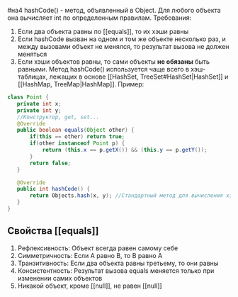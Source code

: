 #на4
hashCode() - метод, объявленный в Object. Для любого объекта она вычисляет int по определенным правилам. 
Требования:
1. Если два объекта равны по [[equals]], то их хэши равны
2. Если hashCode вызван на одном и том же объекте несколько раз, и между вызовами объект не менялся, то результат вызова не должен меняться
3. Если хэши объектов равны, то сами объекты **не обязаны** быть равными.
 Метод hashCode() используется чаще всего в хэш-таблицах, лежащих в основе [[HashSet, TreeSet#HashSet|HashSet]] и [[HashMap, TreeMap|HashMap]].
 Пример:
 ```java
 class Point {
    private int x;
    private int y;
    //Конструктор, get, set...
    @Override
    public boolean equals(Object other) {
        if(this == other) return true;
        if(other instanceof Point p) {
            return (this.x == p.getX()) && (this.y == p.getY());
        }
        return false;
    }

	@Override
	public int hashCode() {
		return Objects.hash(x, y); //Стандартный метод для вычисления хэша
	}
}
```

## Свойства [[equals]]
1. Рефлексивность: Объект всегда равен самому себе
2. Симметричность: Если А равно В, то В равно А
3. Транзитивность: Если два объекта равны третьему, то они равны
4. Консистентность: Результат вызова equals меняется только при изменении самих объектов
5. Никакой объект, кроме [[null]], не равен [[null]]